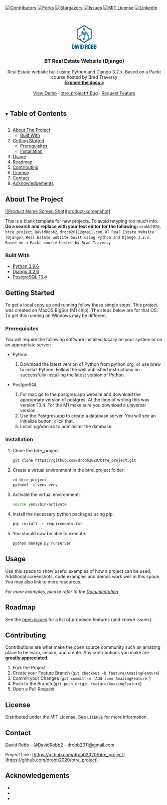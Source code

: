 <!--
*** Thanks for checking out the Best-README-Template. If you have a suggestion
*** that would make this better, please fork the btre_project and create a pull request
*** or simply open an issue with the tag "enhancement".
*** Thanks again! Now go create something AMAZING! :D
***
***
***
*** To avoid retyping too much info. Do a search and replace for the following:
*** drobb2020, btre_project, DavidRobb2, drobb2011@gmail.com, BT Real Estate Website (Django), Real Estate website built using Python and Django 3.2.x. Based on a Packt course hosted by Brad Traversy
-->

<!-- PROJECT SHIELDS -->
<!--
*** I'm using markdown "reference style" links for readability.
*** Reference links are enclosed in brackets [ ] instead of parentheses ( ).
*** See the bottom of this document for the declaration of the reference variables
*** for contributors-url, forks-url, etc. This is an optional, concise syntax you may use.
*** https://www.markdownguide.org/basic-syntax/#reference-style-links
-->
[![Contributors][contributors-shield]][contributors-url]
[![Forks][forks-shield]][forks-url]
[![Stargazers][stars-shield]][stars-url]
[![Issues][issues-shield]][issues-url]
[![MIT License][license-shield]][license-url]
[![LinkedIn][linkedin-shield]][linkedin-url]

<!-- PROJECT LOGO -->
<br />
<p align="center">
  <a href="https://github.com/drobb2020/readme-template">
    <img src="/logo.png" alt="Logo" width="80" height="80">
  </a>

  <h3 align="center">BT Real Estate Website (Django)</h3>

  <p align="center">
    Real Estate website built using Python and Django 3.2.x. Based on a Packt course hosted by Brad Traversy
    <br />
    <a href="https://github.com/drobb2020/btre_project"><strong>Explore the docs »</strong></a>
    <br />
    <br />
    <a href="https://github.com/drobb2020/btre_project">View Demo</a>
    ·
    <a href="https://github.com/drobb2020/btre_project/issues">btre_projectrt Bug</a>
    ·
    <a href="https://github.com/drobb2020/btre_project/issues">Request Feature</a>
  </p>
</p>

<!-- TABLE OF CONTENTS -->
<details open="open">
  <summary><h2 style="display: inline-block">Table of Contents</h2></summary>
  <ol>
    <li>
      <a href="#about-the-project">About The Project</a>
      <ul>
        <li><a href="#built-with">Built With</a></li>
      </ul>
    </li>
    <li>
      <a href="#getting-started">Getting Started</a>
      <ul>
        <li><a href="#prerequisites">Prerequisites</a></li>
        <li><a href="#installation">Installation</a></li>
      </ul>
    </li>
    <li><a href="#usage">Usage</a></li>
    <li><a href="#roadmap">Roadmap</a></li>
    <li><a href="#contributing">Contributing</a></li>
    <li><a href="#license">License</a></li>
    <li><a href="#contact">Contact</a></li>
    <li><a href="#acknowledgements">Acknowledgements</a></li>
  </ol>
</details>

<!-- ABOUT THE PROJECT -->
## About The Project

[![Product Name Screen Shot][product-screenshot]](https://example.com)

This is a blank template for new projects. To avoid retyping too much info. **Do a search and replace with your text editor for the following:**
`drobb2020`, `btre_project`, `DavidRobb2`, `drobb2011@gmail.com`, `BT Real Estate Website (Django)`, `Real Estate website built using Python and Django 3.2.x. Based on a Packt course hosted by Brad Traversy`

### Built With

* [Python 3.9.6](https://www.python.org/downloads/)
* [Django 3.2.6](https://www.djangoproject.com/)
* [PostgreSQL 13.4](https://postgresapp.com/)

<!-- GETTING STARTED -->
## Getting Started

To get a local copy up and running follow these simple steps. This project was created on MacOS BigSur (M1 chip). The steps below are for that OS. To get this running on Windows may be different.

### Prerequisites

You will require the following software installed locally on your system or on an appropriate server:

* Python

  1. Download the latest version of Python from python.org, or use brew to install Python. Follow the well published instructions on successfully installing the latest version of Python.

* PostgreSQL
  1. For mac go to the postgres.app website and download the appropriate version of postgres. At the time of writing this was version 13.4. For the M1 make sure you download a universal version.
  2. Use the Postgres.app to create a database server. You will see an initialize button, click that.
  3. Install pgAdmin4 to administer the database.

### Installation

1. Clone the btre_project

   ```sh
   git clone https://github.com/drobb2020/btre_project.git
   ```

2. Create a virtual environment in the btre_project folder:

   ```sh
   cd btre_project
   python3 -m venv venv
   ```

3. Activate the virtual environment:

    ```sh
    source venv/bin/activate
    ```

4. Install the necessary python packages using pip:

    ```sh
    pip install -r requirements.txt
    ```

5. You should now be able to execute:

    ```sh
    python manage.py runserver
    ```

<!-- USAGE EXAMPLES -->
## Usage

Use this space to show useful examples of how a project can be used. Additional screenshots, code examples and demos work well in this space. You may also link to more resources.

_For more examples, please refer to the [Documentation](https://example.com)_

<!-- ROADMAP -->
## Roadmap

See the [open issues](https://github.com/drobb2020/btre_project/issues) for a list of proposed features (and known issues).

<!-- CONTRIBUTING -->
## Contributing

Contributions are what make the open source community such an amazing place to be learn, inspire, and create. Any contributions you make are **greatly appreciated**.

1. Fork the Project
2. Create your Feature Branch (`git checkout -b feature/AmazingFeature`)
3. Commit your Changes (`git commit -m 'Add some AmazingFeature'`)
4. Push to the Branch (`git push origin feature/AmazingFeature`)
5. Open a Pull Request

<!-- LICENSE -->
## License

Distributed under the MIT License. See `LICENSE` for more information.

<!-- CONTACT -->
## Contact

David Robb - [@DavidRobb2](https://twitter.com/DavidRobb2) - drobb2011@gmail.com

Project Link: [https://github.com/drobb2020/btre_project](https://github.com/drobb2020/btre_project)

<!-- ACKNOWLEDGEMENTS -->
## Acknowledgements

* []()
* []()
* []()

<!-- MARKDOWN LINKS & IMAGES -->
<!-- https://www.markdownguide.org/basic-syntax/#reference-style-links -->
[contributors-shield]: https://img.shields.io/github/contributors/drobb2020/btre_project.svg?style=for-the-badge
[contributors-url]: https://github.com/drobb2020/btre_project/graphs/contributors
[forks-shield]: https://img.shields.io/github/forks/drobb2020/btre_project.svg?style=for-the-badge
[forks-url]: https://github.com/drobb2020/btre_project/network/members
[stars-shield]: https://img.shields.io/github/stars/drobb2020/btre_project.svg?style=for-the-badge
[stars-url]: https://github.com/drobb2020/btre_project/stargazers
[issues-shield]: https://img.shields.io/github/issues/drobb2020/btre_project.svg?style=for-the-badge
[issues-url]: https://github.com/drobb2020/btre_project/issues
[license-shield]: https://img.shields.io/github/license/drobb2020/btre_project.svg?style=for-the-badge
[license-url]: https://github.com/drobb2020/btre_project/blob/master/LICENSE.txt
[linkedin-shield]: https://img.shields.io/badge/-LinkedIn-black.svg?style=for-the-badge&logo=linkedin&colorB=555
[linkedin-url]: https://www.linkedin.com/in/david-robb-42436a20/
